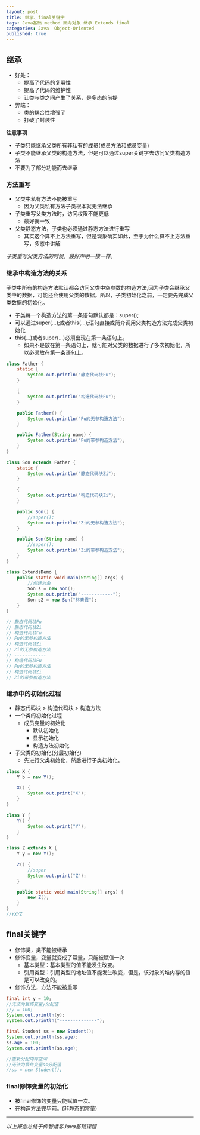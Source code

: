 ```yaml
---  
layout: post  
title: 继承、final关键字  
tags: Java基础 method 面向对象 继承 Extends final  
categories: Java  Object-Oriented  
published: true  
---  
```


## 继承

* 好处：
    - 提高了代码的复用性
    - 提高了代码的维护性
    - 让类与类之间产生了关系，是多态的前提
* 弊端：
    - 类的耦合性增强了
    - 打破了封装性

**注意事项**

* 子类只能继承父类所有非私有的成员(成员方法和成员变量)
* 子类不能继承父类的构造方法，但是可以通过super关键字去访问父类构造方法
* 不要为了部分功能而去继承

### 方法重写

* 父类中私有方法不能被重写
    - 因为父类私有方法子类根本就无法继承
* 子类重写父类方法时，访问权限不能更低
    - 最好就一致
* 父类静态方法，子类也必须通过静态方法进行重写
    - 其实这个算不上方法重写，但是现象确实如此，至于为什么算不上方法重写，多态中讲解
    
*子类重写父类方法的时候，最好声明一模一样。*

### 继承中构造方法的关系

子类中所有的构造方法默认都会访问父类中空参数的构造方法,因为子类会继承父类中的数据，可能还会使用父类的数据。所以，子类初始化之前，一定要先完成父类数据的初始化。

* 子类每一个构造方法的第一条语句默认都是：super();
* 可以通过super(...);或者this(...);语句直接或简介调用父类构造方法完成父类初始化
* this(...)或者super(...)必须出现在第一条语句上。
    - 如果不是放在第一条语句上，就可能对父类的数据进行了多次初始化，所以必须放在第一条语句上。

```java
class Father {
    static {
        System.out.println("静态代码块Fu");
    }

    {
        System.out.println("构造代码块Fu");
    }

    public Father() {
        System.out.println("Fu的无参构造方法");
    }

    public Father(String name) {
        System.out.println("Fu的带参构造方法");
    }
}

class Son extends Father {
    static {
        System.out.println("静态代码块Zi");
    }

    {
        System.out.println("构造代码块Zi");
    }

    public Son() {
        //super();
        System.out.println("Zi的无参构造方法");
    }

    public Son(String name) {
        //super();
        System.out.println("Zi的带参构造方法");
    }
}

class ExtendsDemo {
    public static void main(String[] args) {
        //创建对象
        Son s = new Son();
        System.out.println("------------");
        Son s2 = new Son("林青霞");
    }
}

// 静态代码块Fu
// 静态代码块Zi
// 构造代码块Fu
// Fu的无参构造方法
// 构造代码块Zi
// Zi的无参构造方法
// ------------
// 构造代码块Fu
// Fu的无参构造方法
// 构造代码块Zi
// Zi的带参构造方法
```

### 继承中的初始化过程

* 静态代码块 > 构造代码块 > 构造方法
* 一个类的初始化过程
    - 成员变量的初始化
        + 默认初始化
        + 显示初始化
        + 构造方法初始化
* 子父类的初始化(分层初始化)
    - 先进行父类初始化，然后进行子类初始化。

```java
class X {
    Y b = new Y();

    X() {
        System.out.print("X");
    }
}

class Y {
    Y() {
        System.out.print("Y");
    }
}

class Z extends X {
    Y y = new Y();

    Z() {
        //super
        System.out.print("Z");
    }

    public static void main(String[] args) {
        new Z();
    }
}
//YXYZ
```

## final关键字

* 修饰类，类不能被继承
* 修饰变量，变量就变成了常量，只能被赋值一次
    - 基本类型：基本类型的值不能发生改变。
    - 引用类型：引用类型的地址值不能发生改变，但是，该对象的堆内存的值是可以改变的。
* 修饰方法，方法不能被重写

```java
final int y = 10;
//无法为最终变量y分配值
//y = 100;
System.out.println(y);
System.out.println("--------------");

final Student ss = new Student();
System.out.println(ss.age);
ss.age = 100;
System.out.println(ss.age);

//重新分配内存空间
//无法为最终变量ss分配值
//ss = new Student();
```

### final修饰变量的初始化

* 被final修饰的变量只能赋值一次。
* 在构造方法完毕前。(非静态的常量)

----------

*以上概念总结于传智播客Java基础课程*